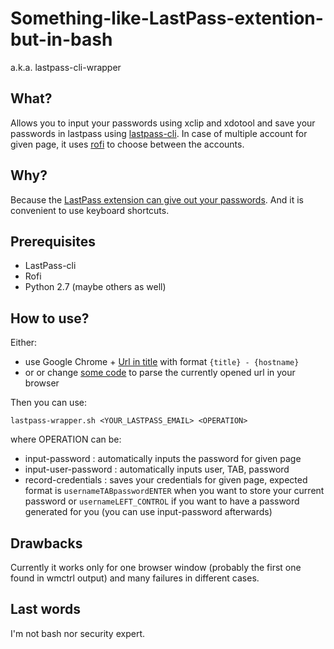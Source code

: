 # Something-like-LastPass-extention-but-in-bash

a.k.a. lastpass-cli-wrapper

## What?

Allows you to input your passwords using xclip and xdotool and save your passwords in lastpass using [lastpass-cli](https://github.com/lastpass/lastpass-cli). In case of multiple account for given page, it uses [rofi](https://github.com/DaveDavenport/rofi) to choose between the accounts.

## Why?

Because the [LastPass extension can give out your passwords](https://www.engadget.com/2017/03/22/critical-exploits-found-in-lastpass-on-chrome-firefox/). And it is convenient to use keyboard shortcuts.

## Prerequisites

* LastPass-cli
* Rofi
* Python 2.7 (maybe others as well)

## How to use?

Either:
 * use Google Chrome + [Url in title](https://chrome.google.com/webstore/detail/url-in-title/ignpacbgnbnkaiooknalneoeladjnfgb?hl=en) with format `{title} - {hostname}`
 * or or change [some code](https://github.com/avano/lastpass-cli-wrapper/blob/master/lastpass-wrapper.sh#L6-L12) to parse the currently opened url in your browser

Then you can use:

`lastpass-wrapper.sh <YOUR_LASTPASS_EMAIL> <OPERATION>`

where OPERATION can be:
* input-password : automatically inputs the password for given page
* input-user-password : automatically inputs user, TAB, password
* record-credentials : saves your credentials for given page, expected format is `usernameTABpasswordENTER` when you want to store your current password or `usernameLEFT_CONTROL` if you want to have a password generated for you (you can use input-password afterwards)

## Drawbacks

Currently it works only for one browser window (probably the first one found in wmctrl output) and many failures in different cases.

## Last words

I'm not bash nor security expert.
